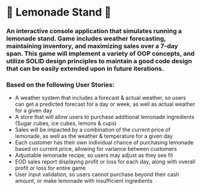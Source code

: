 # 🍋 Lemonade Stand 🍋

### An interactive console application that simulates running a lemonade stand.  Game includes weather forecasting, maintaining inventory, and maximizing sales over a 7-day span.  This game will implement a variety of OOP concepts, and utilize SOLID design principles to maintain a good code design that can be easily extended upon in future iterations.  

### Based on the following User Stories:

- A weather system that includes a forecast & actual weather, so users can get a predicted forecast for a day or week, as well as actual weather for a given day
- A store that will allow users to purchase additional lemonade ingredients (Sugar cubes, ice cubes, lemons & cups)
- Sales will be impacted by a combination of the current price of lemonade, as well as the weather & temperature for a given day
- Each customer has their own individual chance of purchasing lemonade based on current price, allowing for variance between customers
- Adjustable lemonade recipe, so users may adjust as they see fit
- EOD sales report displaying profit or loss for each day, along with overall profit or loss for entire game
- User input validation, so users cannot purchase beyond their cash amount, or make lemonade with insufficient ingredients